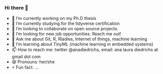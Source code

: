 ### Hi there 👋


- 🔭 I’m currently working on my Ph.D thesis
- 🌱 I’m currently studying for the tidyverse certification
- 👯 I’m looking to collaborate on open source projects.
- 🤔 I’m looking for new job opportunities. Reach me out!
- 💬 Ask me about Git, R, Rladies, Internet of things, machine learning
- 🔭 I’m learning about TinyML (machine learning in embedded systems)
- 📫 How to reach me: twitter @anadiedrichs, email: ana laura diedrichs at gmail dot com
- 😄 Pronouns: her/she
- ⚡ Fun fact: ...

